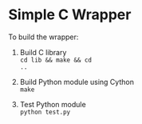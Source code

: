 # Simple C Wrapper

To build the wrapper:

1. Build C library<br>
   <code>cd lib && make && cd ..</code>

2. Build Python module using Cython<br>
   <code>make</code>
   
3. Test Python module<br>
   <code>python test.py</code>

